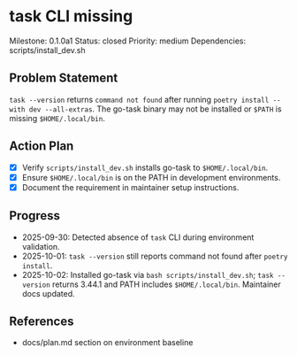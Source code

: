 # task CLI missing
Milestone: 0.1.0a1
Status: closed
Priority: medium
Dependencies: scripts/install_dev.sh

## Problem Statement
`task --version` returns `command not found` after running `poetry install --with dev --all-extras`. The go-task binary may not be installed or `$PATH` is missing `$HOME/.local/bin`.

## Action Plan
- [x] Verify `scripts/install_dev.sh` installs go-task to `$HOME/.local/bin`.
- [x] Ensure `$HOME/.local/bin` is on the PATH in development environments.
- [x] Document the requirement in maintainer setup instructions.

## Progress
- 2025-09-30: Detected absence of `task` CLI during environment validation.
- 2025-10-01: `task --version` still reports command not found after `poetry install`.
- 2025-10-02: Installed go-task via `bash scripts/install_dev.sh`; `task --version` returns 3.44.1 and PATH includes `$HOME/.local/bin`. Maintainer docs updated.

## References
- docs/plan.md section on environment baseline
